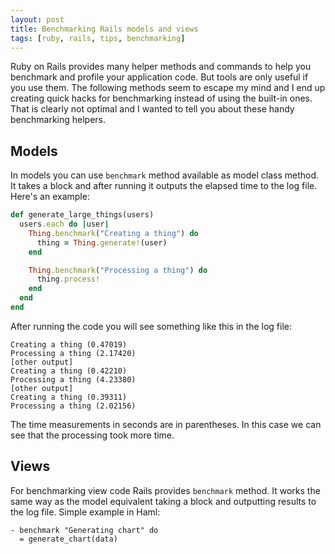 ```yaml
---
layout: post
title: Benchmarking Rails models and views
tags: [ruby, rails, tips, benchmarking]
---
```


Ruby on Rails provides many helper methods and commands to help you benchmark and profile your application code. But tools are only useful if you use them. The following methods seem to escape my mind and I end up creating quick hacks for benchmarking instead of using the built-in ones. That is clearly not optimal and I wanted to tell you about these handy benchmarking helpers. 

## Models

In models you can use `benchmark` method available as model class method. It takes a block and after running it outputs the elapsed time to the log file. Here's an example:

```ruby
def generate_large_things(users)
  users.each do |user|
    Thing.benchmark("Creating a thing") do
      thing = Thing.generate!(user)
    end

    Thing.benchmark("Processing a thing") do
      thing.process!
    end
  end
end
```

After running the code you will see something like this in the log file:

    Creating a thing (0.47019)
    Processing a thing (2.17420)
    [other output]
    Creating a thing (0.42210)
    Processing a thing (4.23380)
    [other output]
    Creating a thing (0.39311)
    Processing a thing (2.02156)

The time measurements in seconds are in parentheses. In this case we can see that the processing took more time.

## Views

For benchmarking view code Rails provides `benchmark` method. It works the same way as the model equivalent taking a block and outputting results to the log file. Simple example in Haml:

```haml
- benchmark "Generating chart" do
  = generate_chart(data)
```
